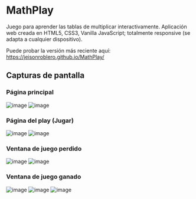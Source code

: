 # MathPlay
Juego para aprender las tablas de multiplicar interactivamente. Aplicación web creada en HTML5, CSS3, Vanilla JavaScript; totalmente responsive (se adapta a cualquier dispositivo). 

Puede probar la versión más reciente aquí: https://jeisonroblero.github.io/MathPlay/

## Capturas de pantalla
### Página principal
![image](https://github.com/JeisonRoblero/MathPlay/assets/89631773/658cc7e0-8daf-44cb-ae08-cf3d7a879c9c)
![image](https://github.com/JeisonRoblero/MathPlay/assets/89631773/70dfa739-d35e-4c6e-a1cd-2a5d59376bf7)

### Página del play (Jugar)
![image](https://github.com/JeisonRoblero/MathPlay/assets/89631773/1646072d-f283-477e-81a7-aa50f58098e7)
![image](https://github.com/JeisonRoblero/MathPlay/assets/89631773/cf6e8ff8-1efc-4432-864c-7133cd834ed6)

### Ventana de juego perdido
![image](https://github.com/JeisonRoblero/MathPlay/assets/89631773/e1289a9d-b551-463c-8105-17fffb2a8faf)
![image](https://github.com/JeisonRoblero/MathPlay/assets/89631773/6c1633c2-ec2a-43cf-8b87-a6950903b89c)

### Ventana de juego ganado
![image](https://github.com/JeisonRoblero/MathPlay/assets/89631773/7d0887d5-2b9e-47e0-b46e-aca7f3d6c1e5)
![image](https://github.com/JeisonRoblero/MathPlay/assets/89631773/60d61464-303f-4d92-b503-8cba2f5858ab)
![image](https://github.com/JeisonRoblero/MathPlay/assets/89631773/f0c07b42-490d-45eb-87aa-132fcd8e4b1f)
